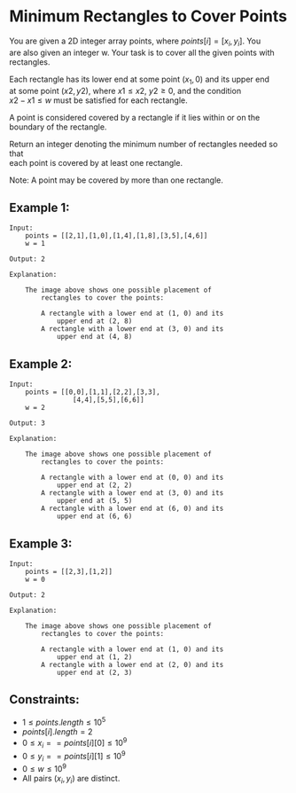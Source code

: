 # Minimum Rectangles to Cover Points

You are given a 2D integer array points, where $points[i] = [x_i, y_i]$. You  
are also given an integer w. Your task is to cover all the given points with  
rectangles.

Each rectangle has its lower end at some point $(x_1, 0)$ and its upper end  
at some point $(x2, y2)$, where $x1 \le x2$, $y2 \ge 0$, and the condition  
$x2 - x1 \le w$ must be satisfied for each rectangle.

A point is considered covered by a rectangle if it lies within or on the  
boundary of the rectangle.

Return an integer denoting the minimum number of rectangles needed so that  
each point is covered by at least one rectangle.

Note: A point may be covered by more than one rectangle.

 

## Example 1:

    Input: 
        points = [[2,1],[1,0],[1,4],[1,8],[3,5],[4,6]]
        w = 1
    
    Output: 2
    
    Explanation:
    
        The image above shows one possible placement of 
            rectangles to cover the points:
    
            A rectangle with a lower end at (1, 0) and its 
                upper end at (2, 8)
            A rectangle with a lower end at (3, 0) and its 
                upper end at (4, 8)
        
## Example 2:

    Input: 
        points = [[0,0],[1,1],[2,2],[3,3],
                    [4,4],[5,5],[6,6]]
        w = 2
    
    Output: 3
    
    Explanation:
    
        The image above shows one possible placement of 
            rectangles to cover the points:
    
            A rectangle with a lower end at (0, 0) and its
                upper end at (2, 2)
            A rectangle with a lower end at (3, 0) and its
                upper end at (5, 5)
            A rectangle with a lower end at (6, 0) and its
                upper end at (6, 6)

## Example 3:

    Input: 
        points = [[2,3],[1,2]]
        w = 0
    
    Output: 2
    
    Explanation:
    
        The image above shows one possible placement of 
            rectangles to cover the points:
    
            A rectangle with a lower end at (1, 0) and its
                upper end at (1, 2)
            A rectangle with a lower end at (2, 0) and its
                upper end at (2, 3)
        
             

## Constraints:

* $1 \le points.length \le 10^5$
* $points[i].length = 2$
* $0 \le x_i == points[i][0] \le 10^9$
* $0 \le y_i == points[i][1] \le 10^9$
* $0 \le w \le 10^9$
* All pairs $(x_i, y_i)$ are distinct.

